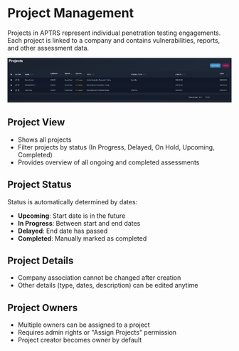 # Project Management

Projects in APTRS represent individual penetration testing engagements. Each project is linked to a company and contains vulnerabilities, reports, and other assessment data.

![Project Page](https://raw.githubusercontent.com/APTRS/APTRS-Changelog/refs/heads/main/images/project.png)

## Project View

- Shows all projects
- Filter projects by status (In Progress, Delayed, On Hold, Upcoming, Completed)
- Provides overview of all ongoing and completed assessments

## Project Status

Status is automatically determined by dates:

- **Upcoming**: Start date is in the future
- **In Progress**: Between start and end dates
- **Delayed**: End date has passed
- **Completed**: Manually marked as completed

## Project Details

- Company association cannot be changed after creation
- Other details (type, dates, description) can be edited anytime

## Project Owners

- Multiple owners can be assigned to a project
- Requires admin rights or "Assign Projects" permission
- Project creator becomes owner by default

